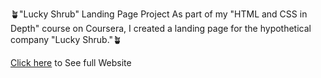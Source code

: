 🪴"Lucky Shrub" Landing Page Project  As part of my "HTML and CSS in Depth" course on Coursera, I created a landing page for the hypothetical company "Lucky Shrub."🪴

[Click here](https://kalpita29naik.github.io/Lucky-Shrub/) to See full Website
